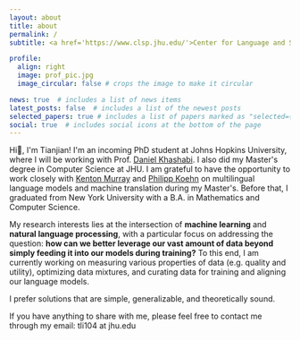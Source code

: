 ```yaml
---
layout: about
title: about
permalink: /
subtitle: <a href='https://www.clsp.jhu.edu/'>Center for Language and Speech Processing</a>,  <a href='https://www.jhu.edu/'>Johns Hopkins University</a>

profile:
  align: right
  image: prof_pic.jpg
  image_circular: false # crops the image to make it circular

news: true  # includes a list of news items
latest_posts: false  # includes a list of the newest posts
selected_papers: true # includes a list of papers marked as "selected={true}"
social: true  # includes social icons at the bottom of the page
---
```


Hi👋, I'm Tianjian! I'm an incoming PhD student at Johns Hopkins University, where I will be working with Prof. [Daniel Khashabi](https://danielkhashabi.com/). I also did my Master's degree in Computer Science at JHU. I am grateful to have the opportunity to work closely with [Kenton Murray](https://kentonmurray.com/) and [Philipp Koehn](https://www.cs.jhu.edu/~phi/) on multilingual language models and machine translation during my Master's. Before that, I graduated from New York University with a B.A. in Mathematics and Computer Science.

My research interests lies at the intersection of **machine learning** and **natural language processing**, with a particular focus on addressing the question: **how can we better leverage our vast amount of data beyond simply feeding it into our models during training?** To this end, I am currently working on measuring various properties of data (e.g. quality and utility), optimizing data mixtures, and curating data for training and aligning our language models.

I prefer solutions that are simple, generalizable, and theoretically sound.

If you have anything to share with me, please feel free to contact me through my email: tli104 at jhu.edu

